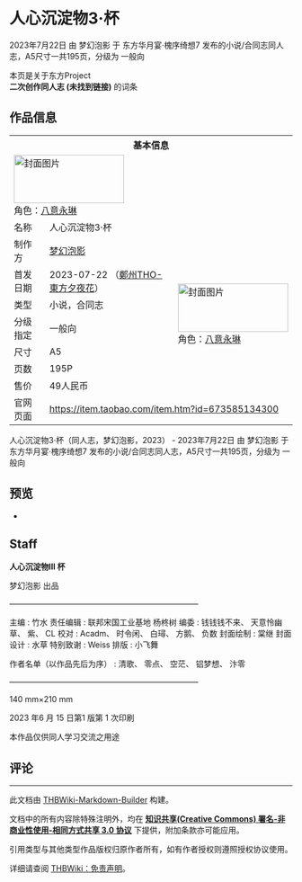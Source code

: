 # 人心沉淀物3·杯

<!-- source html: G:\repos\THBWiki-Markdown-Builder\THBWikiMarkdown\Temp\main\0\0c\ns0%3A%E4%BA%BA%E5%BF%83%E6%B2%89%E6%B7%80%E7%89%A93%C2%B7%E6%9D%AF.html -->

2023年7月22日 由 梦幻泡影 于 东方华月宴·槐序绮想7 发布的小说/合同志同人志，A5尺寸一共195页，分级为 一般向

本页是关于东方Project  
 **二次创作同人志 (未找到链接)** 的词条
## 作品信息

<table><tbody><tr><th colspan="3">基本信息</th></tr><tr><td class="cover-artwork-mobile" colspan="2"><a href="./文件-人心沉淀物3·杯封面.jpg.md" class="image" title="封面图片"><img alt="封面图片" src="https://upload.thwiki.cc/thumb/c/c8/%E4%BA%BA%E5%BF%83%E6%B2%89%E6%B7%80%E7%89%A93%C2%B7%E6%9D%AF%E5%B0%81%E9%9D%A2.jpg/196px-%E4%BA%BA%E5%BF%83%E6%B2%89%E6%B7%80%E7%89%A93%C2%B7%E6%9D%AF%E5%B0%81%E9%9D%A2.jpg" decoding="async" loading="lazy" width="196" height="86" srcset="https://upload.thwiki.cc/thumb/c/c8/%E4%BA%BA%E5%BF%83%E6%B2%89%E6%B7%80%E7%89%A93%C2%B7%E6%9D%AF%E5%B0%81%E9%9D%A2.jpg/294px-%E4%BA%BA%E5%BF%83%E6%B2%89%E6%B7%80%E7%89%A93%C2%B7%E6%9D%AF%E5%B0%81%E9%9D%A2.jpg 1.5x, https://upload.thwiki.cc/thumb/c/c8/%E4%BA%BA%E5%BF%83%E6%B2%89%E6%B7%80%E7%89%A93%C2%B7%E6%9D%AF%E5%B0%81%E9%9D%A2.jpg/392px-%E4%BA%BA%E5%BF%83%E6%B2%89%E6%B7%80%E7%89%A93%C2%B7%E6%9D%AF%E5%B0%81%E9%9D%A2.jpg 2x" data-file-width="2755" data-file-height="1213"></a><div class="cover-char">角色：<a href="./八意永琳.md" title="八意永琳">八意永琳</a></div></td>
</tr><tr><td class="label">名称</td><td colspan="2"> 人心沉淀物3·杯 </td></tr><tr><td class="label">制作方</td><td><a href="./梦幻泡影.md" title="梦幻泡影">梦幻泡影</a></td><td class="cover-artwork" rowspan="7" style="min-width:196px;"><a href="./文件-人心沉淀物3·杯封面.jpg.md" class="image" title="封面图片"><img alt="封面图片" src="https://upload.thwiki.cc/thumb/c/c8/%E4%BA%BA%E5%BF%83%E6%B2%89%E6%B7%80%E7%89%A93%C2%B7%E6%9D%AF%E5%B0%81%E9%9D%A2.jpg/196px-%E4%BA%BA%E5%BF%83%E6%B2%89%E6%B7%80%E7%89%A93%C2%B7%E6%9D%AF%E5%B0%81%E9%9D%A2.jpg" decoding="async" loading="lazy" width="196" height="86" srcset="https://upload.thwiki.cc/thumb/c/c8/%E4%BA%BA%E5%BF%83%E6%B2%89%E6%B7%80%E7%89%A93%C2%B7%E6%9D%AF%E5%B0%81%E9%9D%A2.jpg/294px-%E4%BA%BA%E5%BF%83%E6%B2%89%E6%B7%80%E7%89%A93%C2%B7%E6%9D%AF%E5%B0%81%E9%9D%A2.jpg 1.5x, https://upload.thwiki.cc/thumb/c/c8/%E4%BA%BA%E5%BF%83%E6%B2%89%E6%B7%80%E7%89%A93%C2%B7%E6%9D%AF%E5%B0%81%E9%9D%A2.jpg/392px-%E4%BA%BA%E5%BF%83%E6%B2%89%E6%B7%80%E7%89%A93%C2%B7%E6%9D%AF%E5%B0%81%E9%9D%A2.jpg 2x" data-file-width="2755" data-file-height="1213"></a><div class="cover-char">角色：<a href="./八意永琳.md" title="八意永琳">八意永琳</a></div></td>
</tr><tr><td class="label">首发日期</td><td>2023-07-22&#160;（<a href="/展会作品列表?e=%E4%B8%9C%E6%96%B9%E5%8D%8E%E6%9C%88%E5%AE%B4%C2%B7%E6%A7%90%E5%BA%8F%E7%BB%AE%E6%83%B3%237">鄭州THO-東方夕夜花</a>）</td></tr><tr><td class="label">类型</td><td>小说，合同志</td></tr><tr><td class="label">分级指定</td><td>一般向</td></tr><tr><td class="label">尺寸</td><td>A5</td></tr><tr><td class="label">页数</td><td>195P</td></tr><tr><td class="label">售价</td><td>49人民币</td></tr>
<tr><td class="label">官网页面</td><td colspan="2"><a rel="nofollow" class="external free" href="https://item.taobao.com/item.htm?id=673585134300">https://item.taobao.com/item.htm?id=673585134300</a></td></tr></tbody></table>

人心沉淀物3·杯（同人志，梦幻泡影，2023） - 2023年7月22日 由 梦幻泡影 于 东方华月宴·槐序绮想7 发布的小说/合同志同人志，A5尺寸一共195页，分级为 一般向
## 预览
- [](./文件-人心沉淀物3·杯预览图1.jpg.md)

## Staff
  
 **人心沉淀物III  杯**   

梦幻泡影 出品  

————————————————————————  

  

主编
: 竹水
责任编辑
: 联邦宋国工业基地 杨柊树
编委
: 钱钱钱不来、 天意怜幽草、 紫、 CL
校对
: Acadm、 时令闲、 白璕、 方鹅、 负数
封面绘制
: 棠继
封面设计
: 水草
特别致谢
: Weiss
排版
: 小飞舞

作者名单（以作品先后为序）
: 清歌、 零点、 空茫、 铝梦想、 汴零

  
————————————————————————  

  
  

140 mm×210 mm   
  
2023 年6 月 15 日第1 版第 1 次印刷
  
本作品仅供同人学习交流之用途

## 评论




---

此文档由 [THBWiki-Markdown-Builder](https://github.com/Delsin-Yu/THBWiki-Markdown-Builder) 构建。

文档中的所有内容除特殊注明外，均在 [**知识共享(Creative Commons) 署名-非商业性使用-相同方式共享 3.0 协议**](https://creativecommons.org/licenses/by-sa/3.0/deed.zh-hans) 下提供，附加条款亦可能应用。

引用类型与其他类型作品版权归原作者所有，如有作者授权则遵照授权协议使用。

详细请查阅 [THBWiki：免责声明](https://thbwiki.cc/THBWiki:%E5%85%8D%E8%B4%A3%E5%A3%B0%E6%98%8E)。

